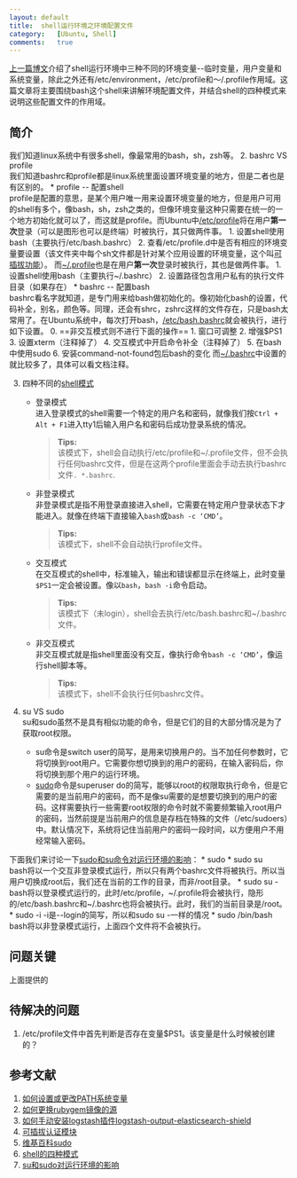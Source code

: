 ```yaml
---
layout:	default
title:	shell运行环境之环境配置文件
category:	[Ubuntu, Shell]
comments:	true
---
```

[上一篇博文]({{site.baseurl}}/2015/09/08/shell运行环境之环境变量.html)介绍了shell运行环境中三种不同的环境变量--临时变量，用户变量和系统变量，除此之外还有/etc/environment，/etc/profile和～/.profile作用域。这篇文章将主要围绕bash这个shell来讲解环境配置文件，并结合shell的四种模式来说明这些配置文件的作用域。


## 简介
我们知道linux系统中有很多shell，像最常用的bash，sh，zsh等。
2. bashrc VS profile  
我们知道bashrc和profile都是linux系统里面设置环境变量的地方，但是二者也是有区别的。
    * profile -- 配置shell  
    profile是配置的意思，是某个用户唯一用来设置环境变量的地方，但是用户可用的shell有多个，像bash，sh，zsh之类的，但像环境变量这种只需要在统一的一个地方初始化就可以了，而这就是profile。而Ubuntu中[/etc/profile]({{site.baseurl}}/assets/attachs/etc_profile.txt)将在用户**第一次**登录（可以是图形也可以是终端）时被执行，其只做两件事。
        1. 设置shell使用bash（主要执行/etc/bash.bashrc）
        2. 查看/etc/profile.d中是否有相应的环境变量要设置（该文件夹中每个sh文件都是针对某个应用设置的环境变量，这个叫[可插拔功能][pam]）。
    而[~/.profile]({{site.baseurl}}/assets/attachs/home.profile.txt)也是在用户**第一次**登录时被执行，其也是做两件事。
        1. 设置shell使用bash（主要执行~/.bashrc）
        2. 设置路径包含用户私有的执行文件目录（如果存在）
    * bashrc -- 配置bash  
    bashrc看名字就知道，是专门用来给bash做初始化的。像初始化bash的设置，代码补全，别名，颜色等。同理，还会有shrc，zshrc这样的文件存在，只是bash太常用了。在Ubuntu系统中，每次打开bash，[/etc/bash.bashrc]({{site.baseurl}}/assets/attachs/etc_bash.bashrc.txt)就会被执行，进行如下设置。
        0. ==非交互模式则不进行下面的操作==
        1. 窗口可调整
        2. 增强$PS1
        3. 设置xterm（注释掉了）
        4. 交互模式中开启命令补全（注释掉了）
        5. 在bash中使用sudo
        6. 安装command-not-found包后bash的变化
    而[~/.bashrc]({{site.baseurl}}/assets/attachs/home.bashrc.txt)中设置的就比较多了，具体可以看文档注释。

3. 四种不同的[shell模式][bash]
    * 登录模式  
    进入登录模式的shell需要一个特定的用户名和密码，就像我们按`Ctrl + Alt + F1`进入tty1后输入用户名和密码后成功登录系统的情况。  

        > **Tips:**  
        > 该模式下，shell会自动执行/etc/profile和~/.profile文件，但不会执行任何bashrc文件，但是在这两个profile里面会手动去执行bashrc文件`. *.bashrc`.  
    * 非登录模式  
    非登录模式是指不用登录直接进入shell，它需要在特定用户登录状态下才能进入。就像在终端下直接输入`bash`或`bash -c ‘CMD’`。
        > **Tips:**  
        > 该模式下，shell不会自动执行profile文件。
    * 交互模式  
    在交互模式的shell中，标准输入，输出和错误都显示在终端上，此时变量`$PS1`一定会被设置。像以`bash`，`bash -i`命令启动。
        > **Tips:**  
        > 该模式下（未login），shell会去执行/etc/bash.bashrc和~/.bashrc文件。
    * 非交互模式  
    非交互模式就是指shell里面没有交互，像执行命令`bash -c ‘CMD’`，像运行shell脚本等。
        > **Tips:**  
        > 该模式下，shell不会执行任何bashrc文件。

4. su VS sudo  
su和sudo虽然不是具有相似功能的命令，但是它们的目的大部分情况是为了获取root权限。
    * su命令是switch user的简写，是用来切换用户的。当不加任何参数时，它将切换到root用户。它需要你想切换到的用户的密码，在输入密码后，你将切换到那个用户的运行环境。
    * [sudo][sudo]命令是superuser do的简写，能够以root的权限取执行命令，但是它需要的是当前用户的密码，而不是像su需要的是想要切换到的用户的密码。这样需要执行一些需要root权限的命令时就不需要频繁输入root用户的密码，当然前提是当前用户的信息是存档在特殊的文件（/etc/sudoers）中。默认情况下，系统将记住当前用户的密码一段时间，以方便用户不用经常输入密码。

下面我们来讨论一下[sudo和su命令对运行环境的影响][su&sudo]：
    * sudo 
    * sudo su  
    bash将以一个交互非登录模式运行，所以只有两个bashrc文件将被执行。所以当用户切换成root后，我们还在当前的工作的目录，而非/root目录。
    * sudo su -  
    bash将以登录模式运行的，此时/etc/profile，~/.profile将会被执行，隐形的/etc/bash.bashrc和~/.bashrc也将会被执行。此时，我们的当前目录是/root。
    * sudo -i
    -i是--login的简写，所以和sudo su -一样的情况
    * sudo /bin/bash
    bash将以非登录模式运行，上面四个文件将不会被执行。
## 问题关键
上面提供的


## 待解决的问题
1. /etc/profile文件中首先判断是否存在变量$PS1。该变量是什么时候被创建的？

## 参考文献
1. [如何设置或更改PATH系统变量][set_env]
2. [如何更换rubygem镜像的源][unable]
3. [如何手动安装logstash插件logstash-output-elasticsearch-shield][manual]
4. [可插拔认证模块][pam]
5. [维基百科sudo][sudo]
6. [shell的四种模式][bash]
7. [su和sudo对运行环境的影响][su&sudo]

[set_env]:  https://www.java.com/zh_CN/download/help/path.xml
[unable]:   http://www.sjsjw.com/kf_jiagou/article/027841ABA028365.asp
[manual]:  https://discuss.elastic.co/t/shield-w-logstash-offline-install/25072
[pam]:      http://baike.baidu.com/link?url=Y8DhEJDs3JgwVb0Cntn8psCW__SPphjQYg2o_iSPF8zQfSm_Gi0w8Squu2jDTt5MoekofzEJ0KxBRcBqd2CPBuRJdxwpa7i7fO3OcnpqQqu
[sudo]:     https://zh.wikipedia.org/zh/Sudo
[bash]:    https://wiki.archlinux.org/index.php/Bash_(%E7%AE%80%E4%BD%93%E4%B8%AD%E6%96%87)#.E4.BC.A0.E7.BB.9F.E6.A8.A1.E5.BC.8F 
[su&sudo]:  http://askubuntu.com/questions/376199/sudo-su-vs-sudo-i-vs-sudo-bin-bash-when-does-it-matter-which-is-used
